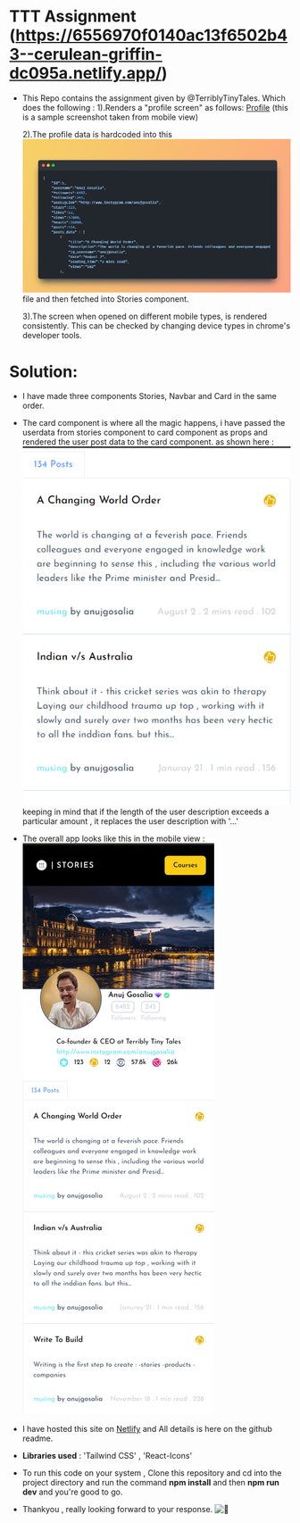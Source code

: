 # TTT Assignment (https://6556970f0140ac13f6502b43--cerulean-griffin-dc095a.netlify.app/)

- This Repo contains the assignment given by @TerriblyTinyTales. Which does the following :
  1).Renders a "profile screen" as follows: [Profile](https://www.terriblytinytales.com/profile.jpeg) (this is a sample screenshot taken from mobile view)

  2).The profile data is hardcoded into this ![data.json](./src/assets/image.png) file and then fetched into Stories component.

  3).The screen when opened on different mobile types, is rendered consistently. This can be checked by changing device types in chrome's developer tools.

# Solution:

- I have made three components Stories, Navbar and Card in the same order.  
- The card component is where all the magic happens, i have passed the userdata from stories component to card component as props and rendered the user post data to the card component. as shown here : ![Alt text](./src/assets/image1.png) keeping in mind that if the length of the user description exceeds a particular amount , it replaces the user description with '...'

- The overall app looks like this in the mobile view : ![Alt text](./src/assets/image2.png)

-  I have hosted this site on [Netlify](https://6556970f0140ac13f6502b43--cerulean-griffin-dc095a.netlify.app/) and All details is here on the github readme.

- **Libraries used** : 'Tailwind CSS' , 'React-Icons'

- To run this code on your system , Clone this repository and cd into the project directory and run the command **npm install** and then **npm run dev** and you're good to go.

- Thankyou , really looking forward to your response.<picture>
  <source srcset="https://fonts.gstatic.com/s/e/notoemoji/latest/1f388/512.webp" type="image/webp">
  <img src="https://fonts.gstatic.com/s/e/notoemoji/latest/1f388/512.gif" alt="🎈" width="32" height="32">
</picture>